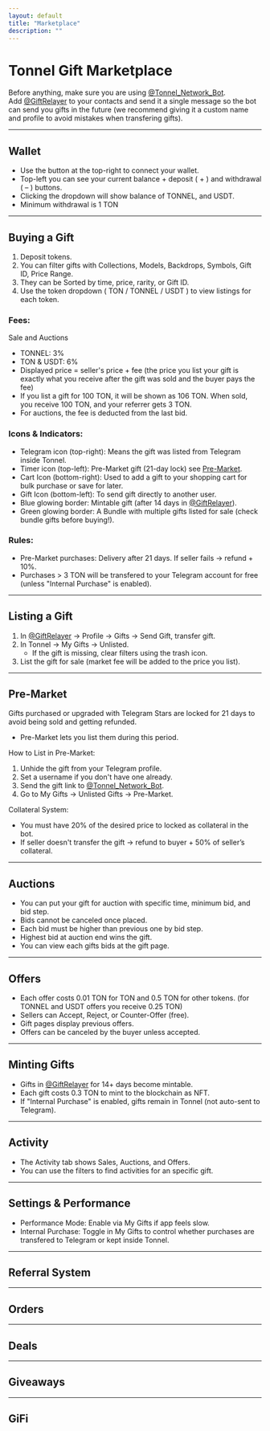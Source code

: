 ```yaml
--- 
layout: default
title: "Marketplace"
description: ""
---
```


# Tonnel Gift Marketplace  

Before anything, make sure you are using [@Tonnel_Network_Bot](https://t.me/Tonnel_Network_Bot).  
Add [@GiftRelayer](https://t.me/GiftRelayer) to your contacts and send it a single message so the bot can send you gifts in the future (we recommend giving it a custom name and profile to avoid mistakes when transfering gifts).  

---

## Wallet  

- Use the button at the top-right to connect your wallet.  
- Top-left you can see your current balance + deposit ( + ) and withdrawal ( – ) buttons.  
- Clicking the dropdown will show balance of TONNEL, and USDT.  
- Minimum withdrawal is 1 TON  

---

## Buying a Gift  

1. Deposit tokens.  
2. You can filter gifts with Collections, Models, Backdrops, Symbols, Gift ID, Price Range.  
3. They can be Sorted by time, price, rarity, or Gift ID.  
3. Use the token dropdown ( TON / TONNEL / USDT ) to view listings for each token.  

### Fees:  
Sale and Auctions  
- TONNEL: 3%  
- TON & USDT: 6%  
- Displayed price = seller's price + fee (the price you list your gift is exactly what you receive after the gift was sold and the buyer pays the fee)  
- If you list a gift for 100 TON, it will be shown as 106 TON. When sold, you receive 100 TON, and your referrer gets 3 TON.  
- For auctions, the fee is deducted from the last bid.  

### Icons & Indicators:  
- Telegram icon (top-right): Means the gift was listed from Telegram inside Tonnel.  
- Timer icon (top-left): Pre-Market gift (21-day lock) see [Pre-Market](#pre-market).  
- Cart Icon (bottom-right): Used to add a gift to your shopping cart for bulk purchase or save for later.  
- Gift Icon (bottom-left): To send gift directly to another user.  
- Blue glowing border: Mintable gift (after 14 days in [@GiftRelayer](https://t.me/GiftRelayer)).  
- Green glowing border: A Bundle with multiple gifts listed for sale (check bundle gifts before buying!).  

### Rules:  
- Pre-Market purchases: Delivery after 21 days. If seller fails → refund + 10%.  
- Purchases > 3 TON will be transfered to your Telegram account for free (unless "Internal Purchase" is enabled).  

---

## Listing a Gift  

1. In [@GiftRelayer](https://t.me/GiftRelayer) → Profile → Gifts → Send Gift, transfer gift.  
2. In Tonnel → My Gifts → Unlisted.  
   - If the gift is missing, clear filters using the trash icon.  
3. List the gift for sale (market fee will be added to the price you list).  

---

## Pre-Market  

Gifts purchased or upgraded with Telegram Stars are locked for 21 days to avoid being sold and getting refunded.  
- Pre-Market lets you list them during this period.  

How to List in Pre-Market:  
1. Unhide the gift from your Telegram profile.  
2. Set a username if you don't have one already.  
3. Send the gift link to [@Tonnel_Network_Bot](https://t.me/Tonnel_Network_Bot).  
4. Go to My Gifts → Unlisted Gifts → Pre-Market.  

Collateral System:  
- You must have 20% of the desired price to locked as collateral in the bot.  
- If seller doesn't transfer the gift → refund to buyer + 50% of seller’s collateral.  

---

## Auctions  

- You can put your gift for auction with specific time, minimum bid, and bid step.  
- Bids cannot be canceled once placed.  
- Each bid must be higher than previous one by bid step.  
- Highest bid at auction end wins the gift.  
- You can view each gifts bids at the gift page.  

---

## Offers  

- Each offer costs 0.01 TON for TON and 0.5 TON for other tokens. (for TONNEL and USDT offers you receive 0.25 TON)  
- Sellers can Accept, Reject, or Counter-Offer (free).  
- Gift pages display previous offers.  
- Offers can be canceled by the buyer unless accepted.  

---

## Minting Gifts  

- Gifts in [@GiftRelayer](https://t.me/GiftRelayer) for 14+ days become mintable.  
- Each gift costs 0.3 TON to mint to the blockchain as NFT.  
- If "Internal Purchase" is enabled, gifts remain in Tonnel (not auto-sent to Telegram).  

---

## Activity  

- The Activity tab shows Sales, Auctions, and Offers.  
- You can use the filters to find activities for an specific gift.  

---

## Settings & Performance  

- Performance Mode: Enable via My Gifts if app feels slow.  
- Internal Purchase: Toggle in My Gifts to control whether purchases are transfered to Telegram or kept inside Tonnel.  

---

## Referral System  

---

## Orders  

---

## Deals  

---

## Giveaways  

---

## GiFi  


